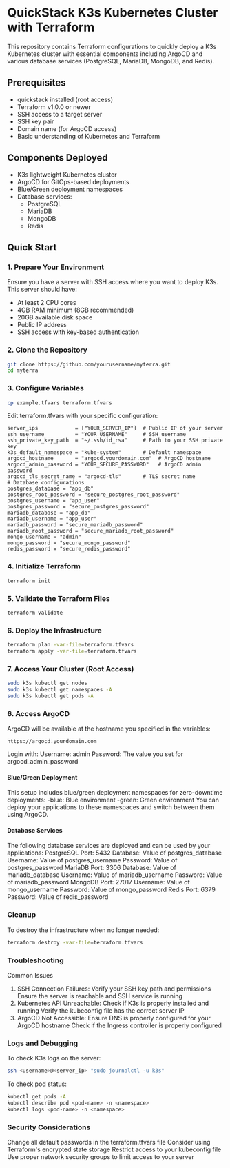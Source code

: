 # QuickStack K3s Kubernetes Cluster with Terraform

This repository contains Terraform configurations to quickly deploy a K3s Kubernetes cluster with essential components including ArgoCD and various database services (PostgreSQL, MariaDB, MongoDB, and Redis).

## Prerequisites

- quickstack installed (root access)
- Terraform v1.0.0 or newer
- SSH access to a target server
- SSH key pair
- Domain name (for ArgoCD access)
- Basic understanding of Kubernetes and Terraform

## Components Deployed

- K3s lightweight Kubernetes cluster
- ArgoCD for GitOps-based deployments
- Blue/Green deployment namespaces
- Database services:
  - PostgreSQL
  - MariaDB
  - MongoDB
  - Redis

## Quick Start

### 1. Prepare Your Environment

Ensure you have a server with SSH access where you want to deploy K3s. This server should have:
- At least 2 CPU cores
- 4GB RAM minimum (8GB recommended)
- 20GB available disk space
- Public IP address
- SSH access with key-based authentication

### 2. Clone the Repository

```bash
git clone https://github.com/yourusername/myterra.git
cd myterra
```

### 3. Configure Variables
```bash
cp example.tfvars terraform.tfvars
```

Edit terraform.tfvars with your specific configuration:
```
server_ips            = ["YOUR_SERVER_IP"]  # Public IP of your server
ssh_username          = "YOUR_USERNAME"     # SSH username
ssh_private_key_path  = "~/.ssh/id_rsa"     # Path to your SSH private key
k3s_default_namespace = "kube-system"       # Default namespace
argocd_hostname       = "argocd.yourdomain.com"  # ArgoCD hostname
argocd_admin_password = "YOUR_SECURE_PASSWORD"   # ArgoCD admin password
argocd_tls_secret_name = "argocd-tls"       # TLS secret name
# Database configurations
postgres_database = "app_db"
postgres_root_password = "secure_postgres_root_password"
postgres_username = "app_user"
postgres_password = "secure_postgres_password"
mariadb_database = "app_db"
mariadb_username = "app_user"
mariadb_password = "secure_mariadb_password"
mariadb_root_password = "secure_mariadb_root_password"
mongo_username = "admin"
mongo_password = "secure_mongo_password"
redis_password = "secure_redis_password"
```

### 4. Initialize Terraform
```bash
terraform init
```

### 5. Validate the Terraform Files
```bash
terraform validate
```

### 6. Deploy the Infrastructure
```bash
terraform plan -var-file=terraform.tfvars
terraform apply -var-file=terraform.tfvars
```

### 7. Access Your Cluster (Root Access)
```bash
sudo k3s kubectl get nodes
sudo k3s kubectl get namespaces -A
sudo k3s kubectl get pods -A
```

### 6. Access ArgoCD
ArgoCD will be available at the hostname you specified in the variables:
```
https://argocd.yourdomain.com
```
Login with:
Username: admin
Password: The value you set for argocd_admin_password

#### Blue/Green Deployment
This setup includes blue/green deployment namespaces for zero-downtime deployments:
<namespace>-blue: Blue environment
<namespace>-green: Green environment
You can deploy your applications to these namespaces and switch between them using ArgoCD.

#### Database Services
The following database services are deployed and can be used by your applications:
PostgreSQL
Port: 5432
Database: Value of postgres_database
Username: Value of postgres_username
Password: Value of postgres_password
MariaDB
Port: 3306
Database: Value of mariadb_database
Username: Value of mariadb_username
Password: Value of mariadb_password
MongoDB
Port: 27017
Username: Value of mongo_username
Password: Value of mongo_password
Redis
Port: 6379
Password: Value of redis_password

### Cleanup
To destroy the infrastructure when no longer needed:
```bash
terraform destroy -var-file=terraform.tfvars
```

### Troubleshooting
Common Issues
1. SSH Connection Failures:
Verify your SSH key path and permissions
Ensure the server is reachable and SSH service is running
2. Kubernetes API Unreachable:
Check if K3s is properly installed and running
Verify the kubeconfig file has the correct server IP
3. ArgoCD Not Accessible:
Ensure DNS is properly configured for your ArgoCD hostname
Check if the Ingress controller is properly configured

### Logs and Debugging
To check K3s logs on the server:
```bash
ssh <username>@<server_ip> "sudo journalctl -u k3s"
```
To check pod status:
```bash
kubectl get pods -A
kubectl describe pod <pod-name> -n <namespace>
kubectl logs <pod-name> -n <namespace>
```

### Security Considerations
Change all default passwords in the terraform.tfvars file
Consider using Terraform's encrypted state storage
Restrict access to your kubeconfig file
Use proper network security groups to limit access to your server